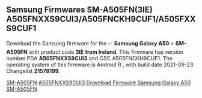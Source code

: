 <h2>Samsung Firmwares SM-A505FN(3IE) A505FNXXS9CUI3/A505FNCKH9CUF1/A505FXXS9CUF1</h2>
Download the Samsung firmware for the ✅ <strong>Samsung Galaxy A50 </strong> ⭐ <strong>SM-A505FN</strong> with product code <strong>3IE</strong> <strong> from Ireland</strong>. This firmware has version number PDA <strong>A505FNXXS9CUI3</strong> and CSC A505FNCKH9CUF1. The operating system of this firmware is Android R , with build date 2021-09-23. Changelist <strong>21578199</strong>.


[SM-A505FN](https://samfirm.shop/samsung/model/SM-A505FN)
[A505FNXXS9CUI3](https://samfirm.shop/samsung/pda/A505FNXXS9CUI3)
[Download Firmware Samsung Galaxy A50 SM-A505FN](https://samfirm.shop/samsung/firmware/458975)
